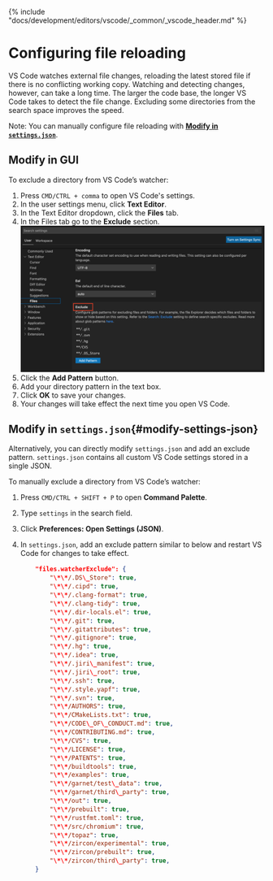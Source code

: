 {% include "docs/development/editors/vscode/_common/_vscode_header.md" %}

# Configuring file reloading

VS Code watches external file changes, reloading the latest stored file if there is
no conflicting working copy. Watching and detecting changes, however, can take a
long time. The larger the code base, the longer VS Code takes to detect the file
change. Excluding some directories from the search space improves the speed.

Note: You can manually configure file reloading with **[Modify in `settings.json`](#modify-settings-json)**.

## Modify in GUI

To exclude a directory from VS Code’s watcher:

1. Press `CMD/CTRL + comma` to open VS Code's settings.
1. In the user settings menu, click **Text Editor**.
1. In the Text Editor dropdown, click the **Files** tab.
1. In the Files tab go to the **Exclude** section.
   <img class="vscode-image"
        alt="This figure highlights VS Code's GUI to exclude files in user settings."
        src="images/file-reloading/exclude-directory.png"/>
1. Click the **Add Pattern** button.
1. Add your directory pattern in the text box.
1. Click **OK** to save your changes.
1. Your changes will take effect the next time you open VS Code.

## Modify in `settings.json`{#modify-settings-json}

Alternatively, you can directly modify `settings.json` and add an exclude pattern.
`settings.json` contains all custom VS Code settings stored in a single JSON.

To manually exclude a directory from VS Code’s watcher:

1. Press `CMD/CTRL + SHIFT + P` to open **Command Palette**.
1. Type `settings` in the search field.
1. Click **Preferences: Open Settings (JSON)**.
1. In `settings.json`, add an exclude pattern similar to below and restart VS Code for changes to take effect.

    ```json
        "files.watcherExclude": {
            "\*\*/.DS\_Store": true,
            "\*\*/.cipd": true,
            "\*\*/.clang-format": true,
            "\*\*/.clang-tidy": true,
            "\*\*/.dir-locals.el": true,
            "\*\*/.git": true,
            "\*\*/.gitattributes": true,
            "\*\*/.gitignore": true,
            "\*\*/.hg": true,
            "\*\*/.idea": true,
            "\*\*/.jiri\_manifest": true,
            "\*\*/.jiri\_root": true,
            "\*\*/.ssh": true,
            "\*\*/.style.yapf": true,
            "\*\*/.svn": true,
            "\*\*/AUTHORS": true,
            "\*\*/CMakeLists.txt": true,
            "\*\*/CODE\_OF\_CONDUCT.md": true,
            "\*\*/CONTRIBUTING.md": true,
            "\*\*/CVS": true,
            "\*\*/LICENSE": true,
            "\*\*/PATENTS": true,
            "\*\*/buildtools": true,
            "\*\*/examples": true,
            "\*\*/garnet/test\_data": true,
            "\*\*/garnet/third\_party": true,
            "\*\*/out": true,
            "\*\*/prebuilt": true,
            "\*\*/rustfmt.toml": true,
            "\*\*/src/chromium": true,
            "\*\*/topaz": true,
            "\*\*/zircon/experimental": true,
            "\*\*/zircon/prebuilt": true,
            "\*\*/zircon/third\_party": true,
        }
    ```